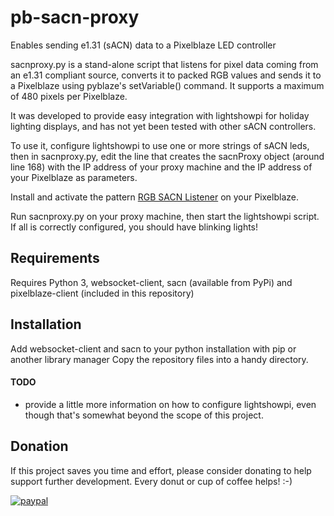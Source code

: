 # pb-sacn-proxy
Enables sending e1.31 (sACN) data to a Pixelblaze LED controller
  
sacnproxy.py is a stand-alone script that listens for pixel data coming from an e1.31 compliant
source, converts it to packed RGB values and sends it to a Pixelblaze using pyblaze's setVariable()
command. It supports a maximum of 480 pixels per Pixelblaze.   

It was developed to provide easy integration with lightshowpi for holiday lighting 
displays, and has not yet been tested with other sACN controllers.

To use it, configure lightshowpi to use one or more strings of sACN leds, then in sacnproxy.py,
edit the line that creates the sacnProxy object (around line 168) with the IP address
of your proxy machine and the IP address of your Pixelblaze as parameters.  

Install and activate the pattern [RGB SACN Listener](https://github.com/zranger1/pb-sacn-proxy/blob/main/RGB%20SACN%20Listener.epe) on
your Pixelblaze.

Run sacnproxy.py on your proxy machine, then start the lightshowpi script.  If all is 
correctly configured, you should have blinking lights!    

## Requirements
Requires Python 3, websocket-client, sacn (available from PyPi) and pixelblaze-client (included in this repository)

## Installation
Add websocket-client and sacn to your python installation with pip or another library manager
Copy the repository files into a handy directory.  

#### TODO

 - provide a little more information on how to configure lightshowpi, even though that's
somewhat beyond the scope of this project.

## Donation
If this project saves you time and effort, please consider donating to help support further development.  Every donut or cup of coffee helps!  :-)

[![paypal](https://www.paypalobjects.com/en_US/i/btn/btn_donateCC_LG.gif)](https://www.paypal.com/donate/?hosted_button_id=YM9DKUT5V34G8)